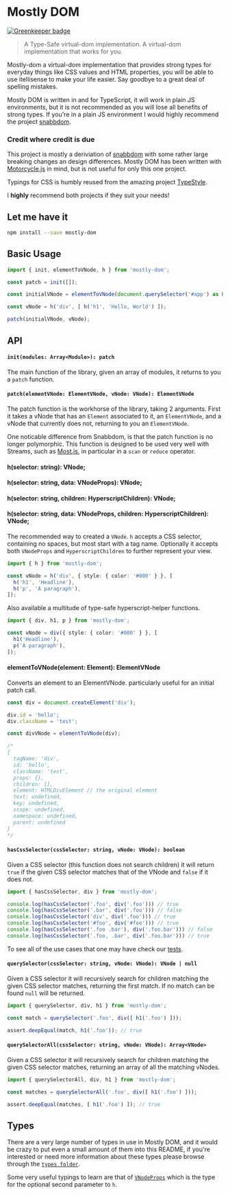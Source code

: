 # Mostly DOM

[![Greenkeeper badge](https://badges.greenkeeper.io/TylorS/mostly-dom.svg)](https://greenkeeper.io/)

> A Type-Safe virtual-dom implementation. A virtual-dom implementation that works for you.

Mostly-dom a virtual-dom implementation that provides strong types for everyday things
like CSS values and HTML properties, you will be able to use itellisense to make your
life easier. Say goodbye to a great deal of spelling mistakes.

Mostly DOM is written in and for TypeScript, it will work in plain JS environments, but
it is not recommended as you will lose all benefits of strong types. If you're in a plain
JS environment I would highly recommend the project [snabbdom](https://github.com/snabbdom/snabbdom).

### Credit where credit is due

This project is mostly a deriviation of [snabbdom](https://github.com/snabbdom/snabbdom)
with some rather large breaking changes an design differences. Mostly DOM has been written
with [Motorcycle.js](https://github.com/motorcyclejs) in mind, but is not useful for only this one project.

Typings for CSS is humbly reused from the amazing project [TypeStyle](https://github.com/typestyle/typestyle).

I **highly** recommend both projects if they suit your needs!

## Let me have it
```sh
npm install --save mostly-dom
```

## Basic Usage

```typescript
import { init, elementToVNode, h } from 'mostly-dom';

const patch = init([]);

const initialVNode = elementToVNode(document.querySelector('#app') as Element);

const vNode = h('div', [ h('h1', 'Hello, World') ]);

patch(initialVNode, vNode);
```

## API

#### `init(modules: Array<Module>): patch`

The main function of the library, given an array of modules, it returns to you a `patch` function.

#### `patch(elementVNode: ElementVNode, vNode: VNode): ElementVNode`

The patch function is the workhorse of the library, taking 2 arguments.
First it takes a vNode that has an `Element` associated to it, an `ElementVNode`, and a vNode that currently does not,
returning to you an `ElementVNode`.

One noticable difference from Snabbdom, is that the patch function is no longer polymorphic. This function
is designed to be used very well with Streams, such as [Most.js](https://github.com/cujojs/most), in particular
in a `scan` or `reduce` operator.

#### h(selector: string): VNode;
#### h(selector: string, data: VNodeProps): VNode;
#### h(selector: string, children: HyperscriptChildren): VNode;
#### h(selector: string, data: VNodeProps, children: HyperscriptChildren): VNode;

The recommended way to created a `VNode`. `h` accepts a CSS selector, containing no spaces, but most start with a tag name.
Optionally it accepts both `VNodeProps` and `HyperscriptChildren` to further represent your view.

```typescript
import { h } from 'mostly-dom';

const vNode = h('div', { style: { color: '#000' } }, [
  h('h1', 'Headline'),
  h('p', 'A paragraph'),
]);
```

Also available a multitude of type-safe hyperscript-helper functions.

```typescript
import { div, h1, p } from 'mostly-dom';

const vNode = div({ style: { color: '#000' } }, [
  h1('Headline'),
  p('A paragraph'),
]);
```

#### elementToVNode(element: Element): ElementVNode

Converts an element to an ElementVNode. particularly useful for an initial patch call.

```typescript
const div = document.createElement('div');

div.id = 'hello';
div.className = 'test';

const divVNode = elementToVNode(div);

/*
{
  tagName: 'div',
  id: 'hello',
  className: 'test',
  props: {},
  children: [],
  element: HTMLDivElement // the original element
  text: undefined,
  key; undefined,
  scope: undefined,
  namespace: undefined,
  parent: undefined
}
*/
```

#### <a id="hasCssSelector"></a> `hasCssSelector(cssSelector: string, vNode: VNode): boolean`

Given a CSS selector (this function does not search children) it
will return `true` if the given CSS selector matches that of the VNode and `false`
if it does not.

```typescript
import { hasCssSelector, div } from 'mostly-dom';

console.log(hasCssSelector('.foo', div('.foo'))) // true
console.log(hasCssSelector('.bar', div('.foo'))) // false
console.log(hasCssSelector('div', div('.foo'))) // true
console.log(hasCssSelector('#foo', div('#foo'))) // true
console.log(hasCssSelector('.foo .bar'), div('.foo.bar'))) // false
console.log(hasCssSelector('.foo, .bar', div('.foo.bar'))) // true
```

To see all of the use cases that one may have check our [tests](https://github.com/tylors/mostly-dom/tree/master/src/hyperscript/hasCssSelector.test.ts).

#### <a id="querySelector"></a> `querySelector(cssSelector: string, vNode: VNode): VNode | null`

Given a CSS selector it will recursively search for children matching
the given CSS selector matches, returning the first match. If no match can be found
`null` will be returned.

```typescript
import { querySelector, div, h1 } from 'mostly-dom';

const match = querySelector('.foo', div([ h1('.foo') ]));

assert.deepEqual(match, h1('.foo')); // true
```

#### <a id="querySelectorAll"></a> `querySelectorAll(cssSelector: string, vNode: VNode): Array<VNode>`

Given a CSS selector it will recursively search for children matching
the given CSS selector matches, returning an array of all the matching vNodes.

```typescript
import { querySelectorAll, div, h1 } from 'mostly-dom';

const matches = querySelectorAll('.foo', div([ h1('.foo') ]));

assert.deepEqual(matches, [ h1('.foo') ]); // true
```

## Types

There are a very large number of types in use in Mostly DOM, and it would be
crazy to put even a small amount of them into this README, if you're interested
or need more information about these types please browse through the
[`types folder`](https://github.com/TylorS/mostly-dom/tree/master/src/types).

Some very useful typings to learn are that of [`VNodeProps`](https://github.com/TylorS/mostly-dom/blob/master/src/types/VirtualNode.ts#L43)
which is the type for the optional second parameter to `h`.